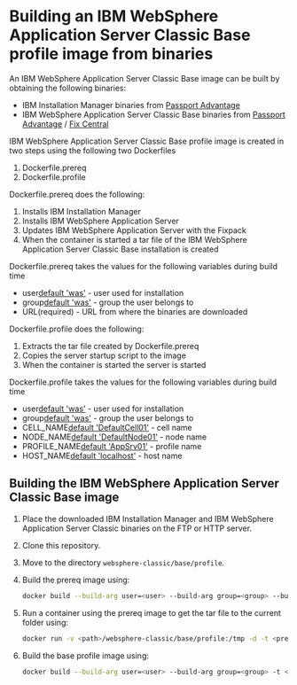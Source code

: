 # Building an IBM WebSphere Application Server Classic Base profile image from binaries

An IBM WebSphere Application Server Classic Base image can be built by obtaining the following binaries:
* IBM Installation Manager binaries from [Passport Advantage](http://www-01.ibm.com/software/passportadvantage/pao_customer.html)
* IBM WebSphere Application Server Classic Base binaries from [Passport Advantage](http://www-01.ibm.com/software/passportadvantage/pao_customer.html) / [Fix Central](http://www-933.ibm.com/support/fixcentral/)

IBM WebSphere Application Server Classic Base profile image is created in two steps using the following two Dockerfiles

1. Dockerfile.prereq
2. Dockerfile.profile

Dockerfile.prereq does the following:
 
1. Installs IBM Installation Manager
2. Installs IBM WebSphere Application Server 
3. Updates IBM WebSphere Application Server with the Fixpack
4. When the container is started a tar file of the IBM WebSphere Application Server Classic Base installation is created

Dockerfile.prereq takes the values for the following variables during build time 
* user[default 'was'](optional) - user used for installation
* group[default 'was'](optional) - group the user belongs to
* URL(required) - URL from where the binaries are downloaded

Dockerfile.profile does the following:
                                                                                                           
1. Extracts the tar file created by Dockerfile.prereq
2. Copies the server startup script to the image
3. When the container is started the server is started

Dockerfile.profile takes the values for the following variables during build time                                         
* user[default 'was'](optional) - user used for installation                                                               
* group[default 'was'](optional) - group the user belongs to
* CELL_NAME[default 'DefaultCell01'](optional) - cell name
* NODE_NAME[default 'DefaultNode01'](optional) - node name
* PROFILE_NAME[default 'AppSrv01'](optional) - profile name
* HOST_NAME[default 'localhost'](optional) - host name

## Building the IBM WebSphere Application Server Classic Base image

1. Place the downloaded IBM Installation Manager and IBM WebSphere Application Server Classic binaries on the FTP or HTTP server.
2. Clone this repository.
3. Move to the directory `websphere-classic/base/profile`.
4. Build the prereq image using:

    ```bash
    docker build --build-arg user=<user> --build-arg group=<group> --build-arg URL=<URL> -t <prereq-image-name> -f Dockerfile.prereq .
    ```

5. Run a container using the prereq image to get the tar file to the current folder using:

    ```bash
    docker run -v <path>/websphere-classic/base/profile:/tmp -d -t <prereq-image-name>
    ```

6. Build the base profile image using:       

    ```bash
    docker build --build-arg user=<user> --build-arg group=<group> -t <profile-image-name> -f Dockerfile.profile .
    ```


